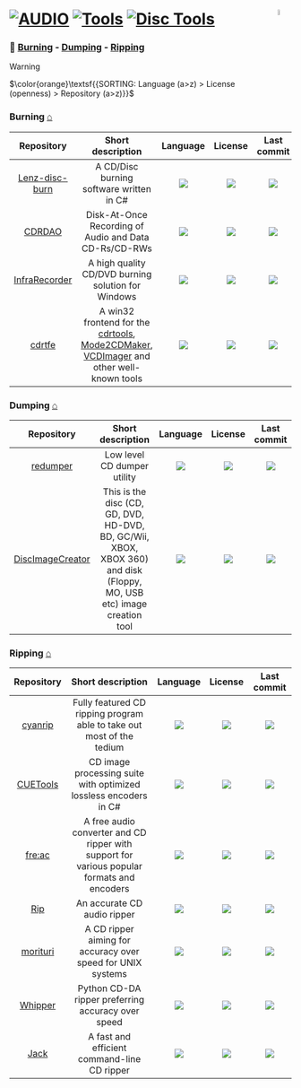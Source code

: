 # [![AUDIO](https://flat.badgen.net/badge/HyMPS/AUDIO/green?scale=1.8)](https://github.com/FORARTfe/HyMPS#- "AUDIO section") [![Tools](https://flat.badgen.net/badge/HyMPS/Tools/blue?scale=1.8&label=)](https://github.com/FORARTfe/HyMPS/blob/main/Audio/Tools.md#-- "Tools page") [![Disc Tools](https://flat.badgen.net/badge/HyMPS/Disc%20Tools/red?scale=1.8&label=)](#--- "Disc Tools sub") <img align="right" alt="stable" src="https://user-images.githubusercontent.com/171307/210727719-14b940a2-d1dc-4991-b6a4-7add74463ce8.png" width="5%" />

### 📁 [Burning](#burning-) - [Dumping](#dumping-) - [Ripping](#ripping-)

> [!WARNING]
> $\color{orange}\textsf{{SORTING: Language (a>z) > License (openness) > Repository (a>z)}}$

### Burning [⌂](#--)
|Repository|Short description|Language|License|Last commit|
|:-:|:-:|:-:|:-:|:-:|
|[Lenz-disc-burn](https://github.com/LenzB1987/Lenz-disc-burn#readme)|A CD/Disc burning software written in C#|[![](https://img.shields.io/github/languages/top/LenzB1987/Lenz-disc-burn?color=pink&style=flat-square)](https://github.com/LenzB1987/Lenz-disc-burn/graphs/contributors)|[![](https://flat.badgen.net/github/license/LenzB1987/Lenz-disc-burn?label=)](https://github.com/LenzB1987/Lenz-disc-burn/blob/master/LICENSE)|[![](https://img.shields.io/github/last-commit/LenzB1987/Lenz-disc-burn?style=flat-square&label=)](https://github.com/LenzB1987/Lenz-disc-burn/graphs/code-frequency)|
|[CDRDAO](https://sourceforge.net/projects/cdrdao/)|Disk-At-Once Recording of Audio and Data CD-Rs/CD-RWs|[![](https://img.shields.io/github/languages/top/cdrdao/cdrdao?color=pink&style=flat-square)](https://github.com/cdrdao/cdrdao/graphs/contributors)|[![](https://flat.badgen.net/github/license/cdrdao/cdrdao?label=)](https://github.com/cdrdao/cdrdao/blob/master/COPYING)|[![](https://img.shields.io/github/last-commit/cdrdao/cdrdao/master?style=flat-square&label=)](https://github.com/cdrdao/cdrdao/graphs/code-frequency)|
|[InfraRecorder](https://sourceforge.net/projects/infrarecorder/)|A high quality CD/DVD burning solution for Windows|[![](https://img.shields.io/badge/C%2B%2B-pink?style=flat-square)](https://sourceforge.net/p/infrarecorder/code)|[![](https://img.shields.io/badge/GPL_2.0-blue?style=flat-square)](#)|[![](https://img.shields.io/date/1346513995?color=lightgrey&style=flat-square&label=)](https://sourceforge.net/p/infrarecorder/code/commit_browser)|
|[cdrtfe](https://sourceforge.net/projects/cdrtfe/)|A win32 frontend for the [cdrtools](https://web.archive.org/web/20140619183227/http://cdrecord.org/private/cdrecord.html), [Mode2CDMaker](http://www.geocities.ws/dextstuff/mode2cdmaker.html), [VCDImager](https://www.gnu.org/software/vcdimager/) and other well-known tools|[![](https://img.shields.io/badge/Delphi%2FKylix-pink?style=flat-square)](https://sourceforge.net/p/cdrtfe/code)|[![](https://img.shields.io/badge/Other%20License-blue?style=flat-square)](#)|[![](https://img.shields.io/date/1514805502?color=lightgrey&style=flat-square&label=)](https://sourceforge.net/p/cdrtfe/code/commit_browser)|


### Dumping [⌂](#--)
|Repository|Short description|Language|License|Last commit|
|:-:|:-:|:-:|:-:|:-:|
|[redumper](https://github.com/superg/redumper#readme)|Low level CD dumper utility|[![](https://img.shields.io/github/languages/top/superg/redumper?color=pink&style=flat-square)](https://github.com/superg/redumper/graphs/contributors)|[![](https://flat.badgen.net/github/license/superg/redumper?label=)](https://github.com/superg/redumper/blob/main/LICENSE)|[![](https://img.shields.io/github/last-commit/superg/redumper?style=flat-square&label=)](https://github.com/superg/redumper/graphs/code-frequency)|
|[DiscImageCreator](https://github.com/saramibreak/DiscImageCreator#readme)|This is the disc (CD, GD, DVD, HD-DVD, BD, GC/Wii, XBOX, XBOX 360) and disk (Floppy, MO, USB etc) image creation tool|[![](https://img.shields.io/github/languages/top/saramibreak/DiscImageCreator?color=pink&style=flat-square)](https://github.com/saramibreak/DiscImageCreator/graphs/contributors)|[![](https://flat.badgen.net/github/license/saramibreak/DiscImageCreator?label=)](https://github.com/saramibreak/DiscImageCreator/blob/master/LICENSE)|[![](https://img.shields.io/github/last-commit/saramibreak/DiscImageCreator/master?style=flat-square&label=)](https://github.com/saramibreak/DiscImageCreator/graphs/code-frequency)|


### Ripping [⌂](#--)
|Repository|Short description|Language|License|Last commit|
|:-:|:-:|:-:|:-:|:-:|
|[cyanrip](https://github.com/cyanreg/cyanrip#readme)|Fully featured CD ripping program able to take out most of the tedium|[![](https://img.shields.io/github/languages/top/cyanreg/cyanrip?color=pink&style=flat-square)](https://github.com/cyanreg/cyanrip/graphs/contributors)|[![](https://flat.badgen.net/github/license/cyanreg/cyanrip?label=)](https://github.com/cyanreg/cyanrip/blob/master/LICENSE.md)|[![](https://img.shields.io/github/last-commit/cyanreg/cyanrip?style=flat-square&label=)](https://github.com/cyanreg/cyanrip/graphs/code-frequency)|
|[CUETools](https://github.com/gchudov/cuetools.net#readme)|CD image processing suite with optimized lossless encoders in C#|[![](https://img.shields.io/github/languages/top/gchudov/cuetools.net?color=pink&style=flat-square)](https://github.com/gchudov/cuetools.net/graphs/contributors)|[![](https://flat.badgen.net/badge/license/Other/blue?label=)](https://github.com/gchudov/cuetools.net/blob/master/License.txt)|[![](https://img.shields.io/github/last-commit/gchudov/cuetools.net/master?style=flat-square&label=)](https://github.com/gchudov/cuetools.net/graphs/code-frequency)|
|[fre:ac](https://github.com/enzo1982/freac#readme)|A free audio converter and CD ripper with support for various popular formats and encoders|[![](https://img.shields.io/github/languages/top/enzo1982/freac?color=pink&style=flat-square)](https://github.com/enzo1982/freac/graphs/contributors)|[![](https://flat.badgen.net/github/license/enzo1982/freac?label=)](https://github.com/enzo1982/freac/blob/master/COPYING)|[![](https://img.shields.io/github/last-commit/enzo1982/freac/master?style=flat-square&label=)](https://github.com/enzo1982/freac/graphs/code-frequency)|
|[Rip](https://github.com/sbooth/Rip#readme)|An accurate CD audio ripper|[![](https://img.shields.io/github/languages/top/sbooth/Rip?color=pink&style=flat-square)](https://github.com/sbooth/Rip/graphs/contributors)|[![](https://flat.badgen.net/github/license/sbooth/Rip?label=)](https://github.com/sbooth/Rip/blob/master/COPYING.txt)|[![](https://img.shields.io/github/last-commit/sbooth/Rip/master?style=flat-square&label=)](https://github.com/sbooth/Rip/graphs/code-frequency)|
|[morituri](https://github.com/thomasvs/morituri#readme)|A CD ripper aiming for accuracy over speed for UNIX systems|[![](https://img.shields.io/github/languages/top/thomasvs/morituri?color=pink&style=flat-square)](https://github.com/thomasvs/morituri/graphs/contributors)|[![](https://flat.badgen.net/github/license/thomasvs/morituri?label=)](https://github.com/thomasvs/morituri/blob/master/COPYING)|[![](https://img.shields.io/github/last-commit/thomasvs/morituri/master?style=flat-square&label=)](https://github.com/thomasvs/morituri/graphs/code-frequency)|
|[Whipper](https://github.com/whipper-team/whipper#readme)|Python CD-DA ripper preferring accuracy over speed|[![](https://img.shields.io/github/languages/top/whipper-team/whipper?color=pink&style=flat-square)](https://github.com/whipper-team/whipper/graphs/contributors)|[![](https://flat.badgen.net/github/license/whipper-team/whipper?label=)](https://github.com/whipper-team/whipper/blob/master/LICENSE)|[![](https://img.shields.io/github/last-commit/whipper-team/whipper/master?style=flat-square&label=)](https://github.com/whipper-team/whipper/graphs/code-frequency)|
|[Jack](https://github.com/jack-cli-cd-ripper/jack#readme)|A fast and efficient command-line CD ripper|[![](https://img.shields.io/github/languages/top/jack-cli-cd-ripper/jack?color=pink&style=flat-square)](https://github.com/jack-cli-cd-ripper/jack/graphs/contributors)|[![](https://flat.badgen.net/github/license/jack-cli-cd-ripper/jack?label=)](https://github.com/jack-cli-cd-ripper/jack/blob/master/LICENSE)|[![](https://img.shields.io/github/last-commit/jack-cli-cd-ripper/jack/python3-mb?style=flat-square&label=)](https://github.com/jack-cli-cd-ripper/jack/graphs/code-frequency)|

